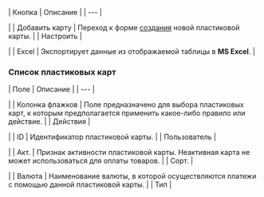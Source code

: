 | Кнопка | Описание |
| --- |

|
| Добавить карту | Переход к форме [создания](/user_help/store/sale/user_accounts/sale_ccards_edit.php) новой пластиковой карты. |
| Настроить |

|
| Excel | Экспортирует данные из отображаемой таблицы в **MS Excel**. |

### Список пластиковых карт

| Поле | Описание |
| --- |

|
| Колонка флажков | Поле предназначено для выбора пластиковых карт, к которым предполагается применить какое-либо правило или действие. |
| Действия |

|
| ID | Идентификатор пластиковой карты. |
| Пользователь |

|
| Акт. | Признак активности пластиковой карты.   Неактивная карта не может использоваться для оплаты товаров. |
| Сорт. |

|
| Валюта | Наименование валюты, в которой осуществляются платежи с помощью данной пластиковой карты. |
| Тип |